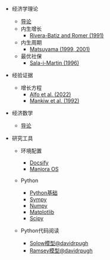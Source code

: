 - 经济学理论
  - [导论](/blog/theory/econtheory.md)
  - 内生增长
    - [Rivera-Batiz and Romer (1991)](/blog/theory/endogenous_growth/Rivera-Batiz&Romer1991.md)
  - 内生周期
    - [Matsuyama (1999, 2001)](/blog/theory/endogenous_cycle/matsuyama1999&2001.md)
  - 最优社保
    - [Sala-i-Martin (1996)](/blog/theory/social_security/sala-i-martin1996.md)
- 经验证据
  - 增长方程
    - [Alfo et al. (2022)](/blog/empirical/alfo2022.md)
    - [Mankiw et al. (1992)](/blog/empirical/mankiw1992.md)


- 经济数学
  - [导论](/blog/math/math.md)
- 研究工具
  - 环境配置
    - [Docsify](/blog/tools/docsify.md)
    - [Manjora OS](/blog/tools/manjora.md)
  - Python
    - [Python基础](/blog/tools/python/pythonabc.md)
    - [Sympy](/blog/tools/python/sympy.md)
    - [Numpy](/blog/tools/python/numpy.md)
    - [Matplotlib](/blog/tools/python/matplotlib.md)
    - [Scipy](/blog/tools/python/scipy.md)

  - Python代码阅读
    - [Solow模型@davidrpugh](blog/tools/pyeconomics/solow.md)
    - [Ramsey模型@davidrpugh](blog/tools/pyeconomics/ramsey.md)
